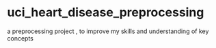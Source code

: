 # uci_heart_disease_preprocessing
a preprocessing project , to improve my skills and understanding of key concepts 

